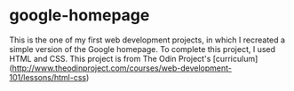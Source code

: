 # google-homepage
This is the one of my first web development projects, in which I recreated a simple version of the Google homepage.
To complete this project, I used HTML and CSS.
This project is from The Odin Project's [curriculum] (http://www.theodinproject.com/courses/web-development-101/lessons/html-css)

